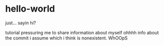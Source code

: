 # hello-world
just... sayin hi?

tutorial pressuring me to share information about myself
ohhhh info about the commit i assume
which i think is nonexistent. 
WhOOpS
